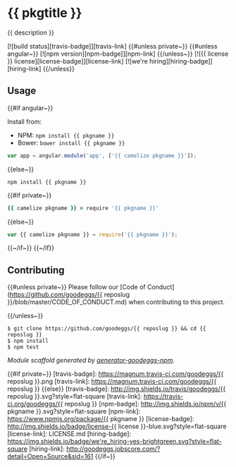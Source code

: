 # {{ pkgtitle }}

{{ description }}

[![build status][travis-badge]][travis-link]
{{#unless private~}}
{{#unless angular~}}
[![npm version][npm-badge]][npm-link]
{{/unless~}}
[![{{ license }} license][license-badge]][license-link]
[![we're hiring][hiring-badge]][hiring-link]
{{/unless}}

## Usage

{{#if angular~}}

Install from:

- NPM: `npm install {{ pkgname }}`
- Bower: `bower install {{ pkgname }}`

```js
var app = angular.module('app', ['{{ camelize pkgname }}']);
```
{{else~}}
```
npm install {{ pkgname }}
```

{{#if private~}}
```coffee
{{ camelize pkgname }} = require '{{ pkgname }}'
```
{{else~}}
```js
var {{ camelize pkgname }} = require('{{ pkgname }}');
```
{{~/if~}}
{{~/if}}

## Contributing

{{#unless private~}}
Please follow our [Code of Conduct](https://github.com/goodeggs/{{ reposlug }}/blob/master/CODE_OF_CONDUCT.md)
when contributing to this project.

{{/unless~}}
```
$ git clone https://github.com/goodeggs/{{ reposlug }} && cd {{ reposlug }}
$ npm install
$ npm test
```

_Module scaffold generated by [generator-goodeggs-npm](https://github.com/goodeggs/generator-goodeggs-npm)._

{{#if private~}}
[travis-badge]: https://magnum.travis-ci.com/goodeggs/{{ reposlug }}.png
[travis-link]: https://magnum.travis-ci.com/goodeggs/{{ reposlug }}
{{else}}
[travis-badge]: http://img.shields.io/travis/goodeggs/{{ reposlug }}.svg?style=flat-square
[travis-link]: https://travis-ci.org/goodeggs/{{ reposlug }}
[npm-badge]: http://img.shields.io/npm/v/{{ pkgname }}.svg?style=flat-square
[npm-link]: https://www.npmjs.org/package/{{ pkgname }}
[license-badge]: http://img.shields.io/badge/license-{{ license }}-blue.svg?style=flat-square
[license-link]: LICENSE.md
[hiring-badge]: https://img.shields.io/badge/we're_hiring-yes-brightgreen.svg?style=flat-square
[hiring-link]: http://goodeggs.jobscore.com/?detail=Open+Source&sid=161
{{/if~}}

